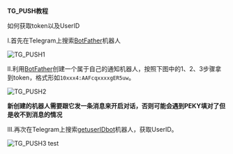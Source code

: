 **TG_PUSH教程**

如何获取token以及UserID

Ⅰ.首先在Telegram上搜索[BotFather](https://t.me/BotFather)机器人<br>

![TG_PUSH1](https://gitee.com/lxk0301/jd_docker/raw/master/icon/TG_PUSH1.png)

Ⅱ.利用[BotFather](https://t.me/BotFather)创建一个属于自己的通知机器人，按照下图中的1、2、3步骤拿到token，格式形如```10xxx4:AAFcqxxxxgER5uw```。<br>

![TG_PUSH2](https://gitee.com/lxk0301/jd_docker/raw/master/icon/TG_PUSH2.png)<br>

**新创建的机器人需要跟它发一条消息来开启对话，否则可能会遇到PEKY填对了但是收不到消息的情况**<br>

Ⅲ.再次在Telegram上搜索[getuserIDbot](https://t.me/getuserIDbot)机器人，获取UserID。<br>

![TG_PUSH3](https://gitee.com/lxk0301/jd_docker/raw/master/icon/TG_PUSH3.png)
test
